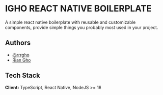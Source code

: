 
# IGHO REACT NATIVE BOILERPLATE 
A simple react native boilerplate with reusable and customizable components,
provide simple things you probably most used in your project.
 

## Authors  
- [@rrrgho](https://www.github.com/SumitNalavade)
- [Rian Gho](https://riangho.com)

## Tech Stack  
**Client:** TypeScript, React Native, NodeJS >= 18 


